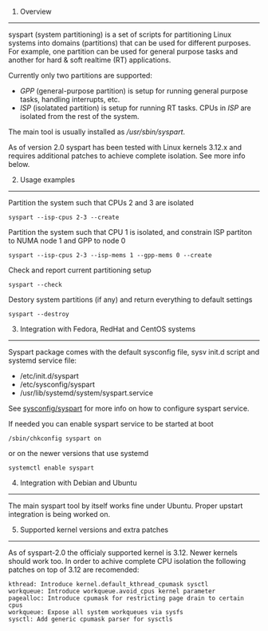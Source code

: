 1. Overview
-----------
syspart (system partitioning) is a set of scripts for partitioning Linux systems
into domains (partitions) that can be used for different purposes. For example, 
one partition can be used for general purpose tasks and another for hard & soft
realtime (RT) applications.

Currently only two partitions are supported:
* *GPP* (general-purpose partition) is setup for running general purpose tasks, handling 
  interrupts, etc. 
* *ISP* (isolatated partition) is setup for running RT tasks. CPUs in *ISP* are isolated 
  from the rest of the system.

The main tool is usually installed as */usr/sbin/syspart*.

As of version 2.0 syspart has been tested with Linux kernels 3.12.x and requires additional
patches to achieve complete isolation. See more info below.

2. Usage examples
-----------------
Partition the system such that CPUs 2 and 3 are isolated

    syspart --isp-cpus 2-3 --create

Partition the system such that CPU 1 is isolated, and constrain ISP 
partiton to NUMA node 1 and GPP to node 0

    syspart --isp-cpus 2-3 --isp-mems 1 --gpp-mems 0 --create

Check and report current partitioning setup

    syspart --check

Destory system partitions (if any) and return everything to default settings

    syspart --destroy

3. Integration with Fedora, RedHat and CentOS systems
-----------------------------------------------------
Syspart package comes with the default sysconfig file, sysv init.d script
and systemd service file:
* /etc/init.d/syspart
* /etc/sysconfig/syspart
* /usr/lib/systemd/system/syspart.service

See [sysconfig/syspart](init/syspart.sysconf) for more info on how to configure syspart service.  

If needed you can enable syspart service to be started at boot

    /sbin/chkconfig syspart on
or on the newer versions that use systemd

    systemctl enable syspart

4. Integration with Debian and Ubuntu
-------------------------------------
The main syspart tool by itself works fine under Ubuntu.
Proper upstart integration is being worked on.

5. Supported kernel versions and extra patches
--------------------------------------------
As of syspart-2.0 the officialy supported kernel is 3.12. Newer kernels should 
work too.
In order to achive complete CPU isolation the following patches on top 
of 3.12 are recomended:

    kthread: Introduce kernel.default_kthread_cpumask sysctl
    workqueue: Introduce workqueue.avoid_cpus kernel parameter
    pagealloc: Introduce cpumask for restricting page drain to certain cpus
    workqueue: Expose all system workqueues via sysfs
    sysctl: Add generic cpumask parser for sysctls
